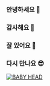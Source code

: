 ### 안녕하세요 👋
### 감사해요 🙏
### 잘 있어요 👋
### 다시 만나요 😎

[![BABY HEAD](https://y.yarn.co/85781acd-0e1a-4eda-8fb2-6fd53d302ee8_text.gif)](https://getyarn.io/yarn-clip/85781acd-0e1a-4eda-8fb2-6fd53d302ee8)


<!--
**bowies/bowies** is a ✨ _special_ ✨ repository because its `README.md` (this file) appears on your GitHub profile.

Here are some ideas to get you started:

- 🔭 I’m currently working on ...
- 🌱 I’m currently learning ...
- 👯 I’m looking to collaborate on ...
- 🤔 I’m looking for help with ...
- 💬 Ask me about ...
- 📫 How to reach me: ...
- 😄 Pronouns: ...
- ⚡ Fun fact: ...
-->
